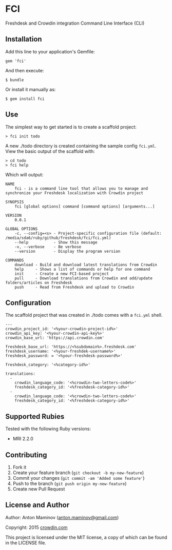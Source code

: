 # FCI

Freshdesk and Crowdin integration Command Line Interface (CLI)

## Installation

Add this line to your application's Gemfile:

```
gem 'fci'
```

And then execute:
```
$ bundle
```

Or install it manually as:

```
$ gem install fci
```

## Use

The simplest way to get started is to create a scaffold project:

```
> fci init todo
```

A new ./todo directory is created containing the sample config `fci.yml`. View the basic output of the scaffold with:

```
> cd todo
> fci help
```

Which will output:

```
NAME
    fci - is a command line tool that allows you to manage and synchronize your Freshdesk localization with Crowdin project

SYNOPSIS
    fci [global options] command [command options] [arguments...]

VERSION
    0.0.1

GLOBAL OPTIONS
    -c, --config=<s> - Project-specific configuration file (default: /media/sda6/ruby/github/freshdesk/fci/fci.yml)
    --help           - Show this message
    -v, --verbose    - Be verbose
    --version        - Display the program version

COMMANDS
    download - Build and download latest translations from Crowdin
    help     - Shows a list of commands or help for one command
    init     - Create a new FCI-based project
    pull     - Download translations from Crowdin and add/update folders/articles on Freshdesk
    push     - Read from Freshdesk and upload to Crowdin
```

## Configuration

The scaffold project that was created in ./todo comes with a `fci.yml` shell.

```
---
crowdin_project_id: '<%your-crowdin-project-id%>'
crowdin_api_key: '<%your-crowdin-api-key%>'
crowdin_base_url: 'https://api.crowdin.com'

freshdesk_base_url: 'https://<%subdomain%>.freshdesk.com'
freshdesk_username: '<%your-freshdek-username%>'
freshdesk_password: = '<%your-freshdesk-password%>'

freshdesk_category: '<%category-id%>'

translations:
  -
    crowdin_language_code: '<%crowdin-two-letters-code%>'
    freshdesk_category_id: '<%freshdesk-category-id%>'
  -
    crowdin_language_code: '<%crowdin-two-letters-code%>'
    freshdesk_category_id: '<%freshdesk-category-id%>'

```

## Supported Rubies

Tested with the following Ruby versions:

- MRI 2.2.0

## Contributing

1. Fork it
2. Create your feature branch (`git checkout -b my-new-feature`)
3. Commit your changes (`git commit -am 'Added some feature'`)
4. Push to the branch (`git push origin my-new-feature`)
5. Create new Pull Request

## License and Author

Author: Anton Maminov (anton.maminov@gmail.com)

Copyright: 2015 [crowdin.com](http://crowdin.com/)

This project is licensed under the MIT license, a copy of which can be found in the LICENSE file.
